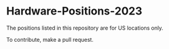 # Hardware-Positions-2023
The positions listed in this repository are for US locations only.  
  
To contribute, make a pull request.
